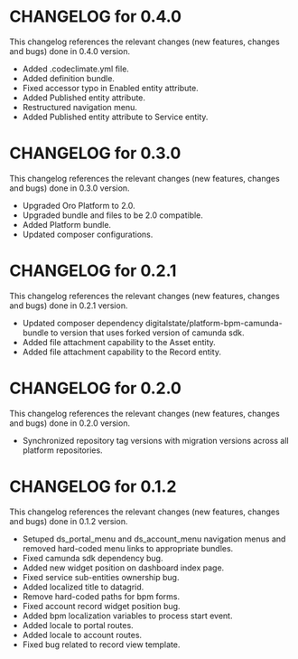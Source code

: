 # CHANGELOG for 0.4.0

This changelog references the relevant changes (new features, changes and bugs) done in 0.4.0 version.

  * Added .codeclimate.yml file.
  * Added definition bundle.
  * Fixed accessor typo in Enabled entity attribute.
  * Added Published entity attribute.
  * Restructured navigation menu.
  * Added Published entity attribute to Service entity.


# CHANGELOG for 0.3.0

This changelog references the relevant changes (new features, changes and bugs) done in 0.3.0 version.

  * Upgraded Oro Platform to 2.0.
  * Upgraded bundle and files to be 2.0 compatible.
  * Added Platform bundle.
  * Updated composer configurations.


# CHANGELOG for 0.2.1

This changelog references the relevant changes (new features, changes and bugs) done in 0.2.1 version.

  * Updated composer dependency digitalstate/platform-bpm-camunda-bundle to version that uses forked version of camunda sdk.
  * Added file attachment capability to the Asset entity.
  * Added file attachment capability to the Record entity.


# CHANGELOG for 0.2.0

This changelog references the relevant changes (new features, changes and bugs) done in 0.2.0 version.

  * Synchronized repository tag versions with migration versions across all platform repositories.


# CHANGELOG for 0.1.2

This changelog references the relevant changes (new features, changes and bugs) done in 0.1.2 version.

  * Setuped ds_portal_menu and ds_account_menu navigation menus and removed hard-coded menu links to appropriate bundles.
  * Fixed camunda sdk dependency bug.
  * Added new widget position on dashboard index page.
  * Fixed service sub-entities ownership bug.
  * Added localized title to datagrid.
  * Remove hard-coded paths for bpm forms.
  * Fixed account record widget position bug.
  * Added bpm localization variables to process start event.
  * Added locale to portal routes.
  * Added locale to account routes.
  * Fixed bug related to record view template.